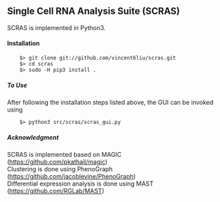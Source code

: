 Single Cell RNA Analysis Suite (SCRAS)
-------------------------------------------------------

SCRAS is implemented in Python3.

#### Installation

        $> git clone git://github.com/vincent6liu/scras.git
        $> cd scras
        $> sudo -H pip3 install .


##### To Use
After following the installation steps listed above, the GUI can be invoked using

        $> python3 src/scras/scras_gui.py 

##### Acknowledgment
SCRAS is implemented based on MAGIC (https://github.com/pkathail/magic) <br />
Clustering is done using PhenoGraph (https://github.com/jacoblevine/PhenoGraph) <br />
Differential expression analysis is done using MAST (https://github.com/RGLab/MAST) <br />
